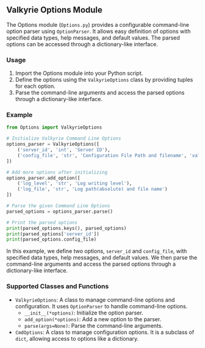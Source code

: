 ## Valkyrie Options Module

The Options module (`Options.py`) provides a configurable command-line option parser using `OptionParser`. It allows easy definition of options with specified data types, help messages, and default values. The parsed options can be accessed through a dictionary-like interface.

### Usage

1. Import the Options module into your Python script.
2. Define the options using the `ValkyrieOptions` class by providing tuples for each option.
3. Parse the command-line arguments and access the parsed options through a dictionary-like interface.

### Example

```python
from Options import ValkyrieOptions

# Initialize Valkyrie Command Line Options
options_parser = ValkyrieOptions([
    ('server_id', 'int', 'Server ID'),
    ('config_file', 'str', 'Configuration File Path and filename', 'valkyrie.conf')
])

# Add more options after initializing
options_parser.add_option([
    ('log_level', 'str', 'Log writing level'),
    ('log_file', 'str', 'Log path(absolute) and file name')
])

# Parse the given Command Line Options
parsed_options = options_parser.parse()

# Print the parsed options
print(parsed_options.keys(), parsed_options)
print(parsed_options['server_id'])
print(parsed_options.config_file)
```
In this example, we define two options, `server_id` and `config_file`, with specified data types, help messages, and 
default values. We then parse the command-line arguments and access the parsed options through a dictionary-like 
interface.

### Supported Classes and Functions

- `ValkyrieOptions`: A class to manage command-line options and configuration. It uses `OptionParser` to handle command-line options.
    - `__init__(*options)`: Initialize the option parser.
    - `add_option(*options)`: Add a new option to the parser.
    - `parse(args=None)`: Parse the command-line arguments.
- `CmdOptions`: A class to manage configuration options. It is a subclass of `dict`, allowing access to options like a dictionary.
